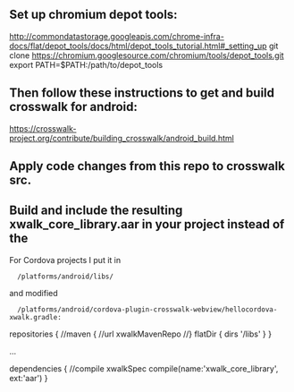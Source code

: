## Set up chromium depot tools:
http://commondatastorage.googleapis.com/chrome-infra-docs/flat/depot_tools/docs/html/depot_tools_tutorial.html#_setting_up
git clone https://chromium.googlesource.com/chromium/tools/depot_tools.git
export PATH=$PATH:/path/to/depot_tools

## Then follow these instructions to get and build crosswalk for android:
https://crosswalk-project.org/contribute/building_crosswalk/android_build.html

## Apply code changes from this repo to crosswalk src.

## Build and include the resulting xwalk_core_library.aar in your project instead of the 

For Cordova projects I put it in

      /platforms/android/libs/
      
and modified

      /platforms/android/cordova-plugin-crosswalk-webview/hellocordova-xwalk.gradle:

repositories {
      //maven {
        //url xwalkMavenRepo
      //}
        flatDir { 
         dirs '/libs'
        }
    }
    
...

dependencies {
        //compile xwalkSpec
        compile(name:'xwalk_core_library', ext:'aar')
    }
